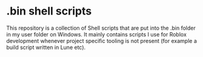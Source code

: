 # .bin shell scripts
This repository is a collection of Shell scripts that are put into the .bin folder in my user folder on Windows. It mainly contains scripts I use for Roblox development whenever project specific tooling is not present (for example a build script written in Lune etc).

